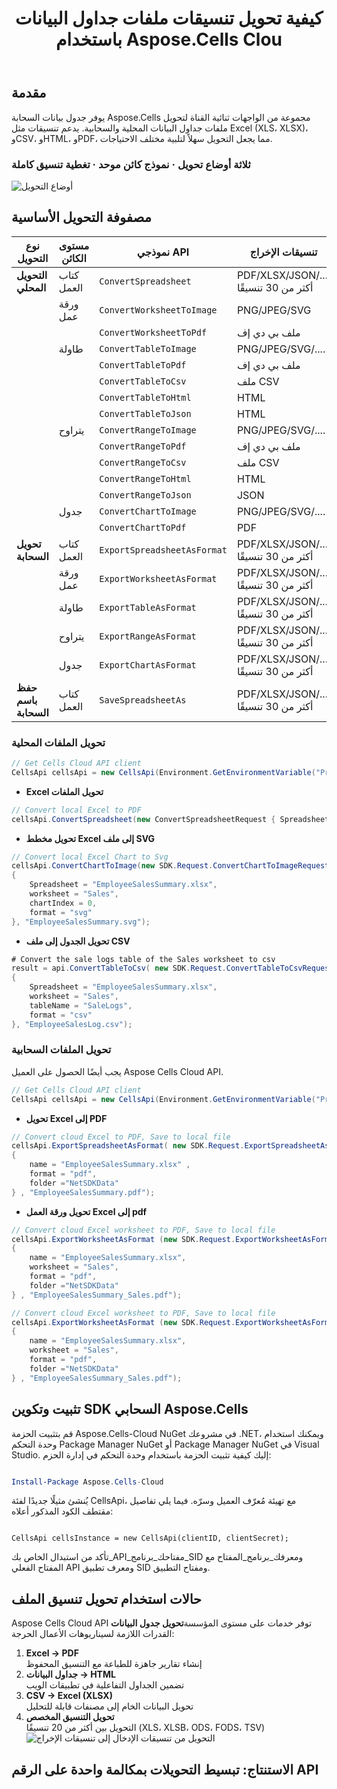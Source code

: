 ﻿---
title: كيفية تحويل تنسيقات ملفات جداول البيانات باستخدام Aspose.Cells Clou
linktitle: كيفية تحويل تنسيق ملف جدول البيانات
type: docs
url: /ar/how-to-convert-file-formats
description: كيفية تحويل تنسيقات الملفات باستخدام Aspose.Cells Cloud
weight: 10
kwords: Excel، Office السحابة، REST API، جدول بيانات، PDF، CSV، Json، Markdown، كيفية تحويل تنسيقات الملفات من خلال Aspose.Cells السحابة
---
## مقدمة

يوفر جدول بيانات السحابة Aspose.Cells مجموعة من الواجهات ثنائية القناة لتحويل ملفات جداول البيانات المحلية والسحابية. يدعم تنسيقات مثل Excel (XLS، XLSX)، وCSV، وHTML، وPDF، مما يجعل التحويل سهلاً لتلبية مختلف الاحتياجات.

### ثلاثة أوضاع تحويل · نموذج كائن موحد · تغطية تنسيق كاملة

![أوضاع التحويل](image.png)

## **مصفوفة التحويل الأساسية**

| نوع التحويل| مستوى الكائن| نموذجي API| تنسيقات الإخراج|
|-----------------|-------------|---------------------------|--------------------------|
|**التحويل المحلي**  | كتاب العمل|`ConvertSpreadsheet`            | PDF/XLSX/JSON/.... أكثر من 30 تنسيقًا|
|| ورقة عمل|`ConvertWorksheetToImage`       |PNG/JPEG/SVG                   |
|||`ConvertWorksheetToPdf`         | ملف بي دي إف|
|| طاولة|`ConvertTableToImage`           |PNG/JPEG/SVG/....              |
|||`ConvertTableToPdf`             | ملف بي دي إف|
|||`ConvertTableToCsv`             | ملف CSV|
|||`ConvertTableToHtml`            | HTML|
|||`ConvertTableToJson`            | HTML|
|| يتراوح|`ConvertRangeToImage`           |PNG/JPEG/SVG/....              |
|||`ConvertRangeToPdf`             | ملف بي دي إف|
|||`ConvertRangeToCsv`             | ملف CSV|
|||`ConvertRangeToHtml`            | HTML|
|||`ConvertRangeToJson`            | JSON|
|| جدول|`ConvertChartToImage`           |PNG/JPEG/SVG/....              |
|||`ConvertChartToPdf`             |PDF                            |
|**تحويل السحابة**  | كتاب العمل|`ExportSpreadsheetAsFormat`     | PDF/XLSX/JSON/.... أكثر من 30 تنسيقًا|
|| ورقة عمل|`ExportWorksheetAsFormat`       | PDF/XLSX/JSON/.... أكثر من 30 تنسيقًا|
|| طاولة|`ExportTableAsFormat`           | PDF/XLSX/JSON/.... أكثر من 30 تنسيقًا|
|| يتراوح|`ExportRangeAsFormat`           | PDF/XLSX/JSON/.... أكثر من 30 تنسيقًا|
|| جدول|`ExportChartAsFormat`           | PDF/XLSX/JSON/.... أكثر من 30 تنسيقًا|
|**حفظ باسم السحابة**     | كتاب العمل|`SaveSpreadsheetAs`             | PDF/XLSX/JSON/.... أكثر من 30 تنسيقًا|

### **تحويل الملفات المحلية**

```csharp
// Get Cells Cloud API client
CellsApi cellsApi = new CellsApi(Environment.GetEnvironmentVariable("ProductClientId"), Environment.GetEnvironmentVariable("ProductClientSecret"));
```

- **Excel تحويل الملفات**

```c#
// Convert local Excel to PDF
cellsApi.ConvertSpreadsheet(new ConvertSpreadsheetRequest { Spreadsheet = "EmployeeSalesSummary.xlsx", format = "pdf" }, "EmployeeSalesSummary.pdf");
```

- **تحويل مخطط Excel إلى ملف SVG**

```c#
// Convert local Excel Chart to Svg
cellsApi.ConvertChartToImage(new SDK.Request.ConvertChartToImageRequest
{
    Spreadsheet = "EmployeeSalesSummary.xlsx",
    worksheet = "Sales",
    chartIndex = 0,
    format = "svg"
}, "EmployeeSalesSummary.svg");

```

- **تحويل الجدول إلى ملف CSV**

```C#
# Convert the sale logs table of the Sales worksheet to csv
result = api.ConvertTableToCsv( new SDK.Request.ConvertTableToCsvRequest
{
    Spreadsheet = "EmployeeSalesSummary.xlsx",
    worksheet = "Sales",
    tableName = "SaleLogs",
    format = "csv"
}, "EmployeeSalesLog.csv");

```

### **تحويل الملفات السحابية**

يجب أيضًا الحصول على العميل Aspose Cells Cloud API.

```csharp
// Get Cells Cloud API client
CellsApi cellsApi = new CellsApi(Environment.GetEnvironmentVariable("ProductClientId"), Environment.GetEnvironmentVariable("ProductClientSecret"));
```

- **تحويل Excel إلى PDF**

```csharp
// Convert cloud Excel to PDF, Save to local file
cellsApi.ExportSpreadsheetAsFormat( new SDK.Request.ExportSpreadsheetAsFormatRequest 
{ 
    name = "EmployeeSalesSummary.xlsx" ,
    format = "pdf",
    folder ="NetSDKData" 
} , "EmployeeSalesSummary.pdf");   
```

- **تحويل ورقة العمل Excel إلى pdf**

```csharp
// Convert cloud Excel worksheet to PDF, Save to local file
cellsApi.ExportWorksheetAsFormat (new SDK.Request.ExportWorksheetAsFormatRequest 
{ 
    name = "EmployeeSalesSummary.xlsx",
    worksheet = "Sales",
    format = "pdf",
    folder ="NetSDKData" 
} , "EmployeeSalesSummary_Sales.pdf");   
```

```csharp
// Convert cloud Excel worksheet to PDF, Save to local file
cellsApi.ExportWorksheetAsFormat (new SDK.Request.ExportWorksheetAsFormatRequest 
{ 
    name = "EmployeeSalesSummary.xlsx",
    worksheet = "Sales",
    format = "pdf",
    folder ="NetSDKData" 
} , "EmployeeSalesSummary_Sales.pdf");   
```

## تثبيت وتكوين SDK السحابي Aspose.Cells

قم بتثبيت الحزمة Aspose.Cells-Cloud NuGet في مشروعك .NET، ويمكنك استخدام وحدة التحكم Package Manager NuGet أو Package Manager NuGet في Visual Studio.
إليك كيفية تثبيت الحزمة باستخدام وحدة التحكم في إدارة الحزم:

```powershell

Install-Package Aspose.Cells-Cloud

```

يُنشئ مثيلًا جديدًا لفئة CellsApi، مع تهيئة مُعرّف العميل وسرّه. فيما يلي تفاصيل مقتطف الكود المذكور أعلاه:

```CSharp

CellsApi cellsInstance = new CellsApi(clientID, clientSecret);

```

تأكد من استبدال الخاص بك_API_مفتاحك_برنامج_SID ومعرفك_برنامج_المفتاح مع المفتاح الفعلي API ومعرف تطبيق SID ومفتاح التطبيق.

## **حالات استخدام تحويل تنسيق الملف**

 Aspose Cells Cloud API توفر خدمات على مستوى المؤسسة**تحويل جدول البيانات** القدرات اللازمة لسيناريوهات الأعمال الحرجة:

1. **Excel → PDF**  
 إنشاء تقارير جاهزة للطباعة مع التنسيق المحفوظ
2. **جداول البيانات → HTML**  
 تضمين الجداول التفاعلية في تطبيقات الويب
3. **CSV → Excel (XLSX)**  
 تحويل البيانات الخام إلى مصنفات قابلة للتحليل
4. **تحويل التنسيق المخصص**  
 التحويل بين أكثر من 20 تنسيقًا (XLS، XLSB، ODS، FODS، TSV)
![التحويل من تنسيقات الإدخال إلى تنسيقات الإخراج](image-1.png)

## **الاستنتاج: تبسيط التحويلات بمكالمة واحدة على الرقم API**
